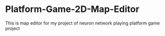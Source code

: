 # Platform-Game-2D-Map-Editor
This is map editor for my project of neuron network playing platform game project
